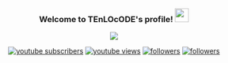 <h3 align="center">
  Welcome to TEnLOcODE's profile!
  <img src="https://media.giphy.com/media/hvRJCLFzcasrR4ia7z/giphy.gif" width="28">
</h3>

<!-- Typing SVG by DenverCoder1 - https://github.com/DenverCoder1/readme-typing-svg -->
<p align="center">
  <a href="https://github.com/DenverCoder1/readme-typing-svg"><img src="https://readme-typing-svg.herokuapp.com?color=DE2C57&lines=TEnLOcRAFT+on+YouTube;Python+and+Web+developer.+;%2B3+years+of+coding+experience;I+share+some+cool+stuff+on+YouTube&center=true&width=380&height=45"></a>
</p>

<!-- Badges template - https://github.com/badges/shields -->
<!-- YouTube Stats - https://github.com/DenverCoder1/github-readme-youtube-stats -->
<!-- View counter - https://github.com/DenverCoder1/Simple-View-Counter -->
<p align="center">
  <a href="https://www.youtube.com/c/laaw_tutorials?sub_confirmation=1">
    <img alt="youtube subscribers" title="Subscribe to my YouTube channel" src="https://img.shields.io/youtube/channel/subscribers/UCbfGHhyeHpKXF5rl1cRfvbg?color=%23E05D44&label=SUBSCRIBE&logo=youtube&style=for-the-badge&labelColor=CE4630"/></a> 
  <a href="https://www.youtube.com/c/DevProTips">
    <img alt="youtube views" title="YouTube views" src="https://img.shields.io/youtube/channel/views/UCbfGHhyeHpKXF5rl1cRfvbg?color=%23E1AD0E&logo=youtube&style=for-the-badge&labelColor=C79600"/></a> 
  <a href="https://discord.gg/gmtqE4ScJB">
    <img alt="followers" title="Join Discord" src="https://img.shields.io/badge/Discord-7289DA?style=for-the-badge&logo=discord&logoColor=white"/></a>
  <a href="https://github.com/TEnLOcODE">
    <img alt="followers" title="Follow me on Github" src="https://img.shields.io/github/followers/TEnLOcODE?color=236ad3&labelColor=1155ba&style=for-the-badge&logo=github&label=Follow"/></a>
</p>

